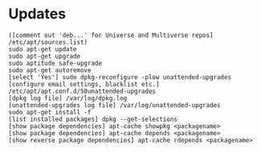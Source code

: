 # Updates

    ([comment out 'deb...' for Universe and Multiverse repos] /etc/apt/sources.list)
    sudo apt-get update
    sudo apt-get upgrade
    sudo aptitude safe-upgrade
    sudo apt-get autoremove
    [select 'Yes'] sudo dpkg-reconfigure -plow unattended-upgrades
    [configure email settings, blacklist etc.] /etc/apt/apt.conf.d/50unattended-upgrades
    [dpkg log file] /var/log/dpkg.log
    [unattended-upgrades log file] /var/log/unattended-upgrades
    sudo apt-get install -f
    [list installed packages] dpkg --get-selections
    [show package dependencies] apt-cache showpkg <packagename>
    [show package dependencies] apt-cache depends <packagename>
    [show reverse package dependencies] apt-cache rdepends <packagename>

